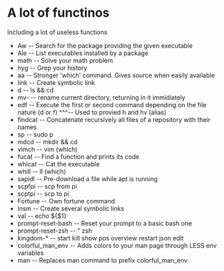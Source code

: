 # A lot of functinos

Including a lot of useless functions

- Aw -- Search for the package providing the given executable
- Ale -- List executables installed by a package
- math -- Solve your math problem
- hyg -- Grep your history
- aa -- Stronger 'which' command. Gives source when easily available
- link -- Create symbolic link
- d -- ls && cd
- mv- -- rename current directory, returning in it immidiately
- edf -- Execute the first or second command depending on the file nature (d or f)
  ^^^-- Used to provied h and hv (alias)
- findcat -- Concatenate recursively all files of a repository with their names
- sp -- sudo p
- mdcd -- mkdir && cd
- vimch -- vim (which)
- fucat -- Find a function and prints its code
- whicat -- Cat the executable
- whill -- ll (which)
- sapidl -- Pre-download a file while apt is running
- scpfpi -- scp from pi
- scptpi -- scp to pi
- Fortune -- Own fortune command
- lnsm -- Create several symbolic links
- val -- echo ${$1}
- prompt-reset-bash -- Reset your prompt to a basic bash one
- prompt-reset-zsh -- " zsh
- kingdom-\* -- start kill show pos overview restart json edit
- colorful_man_env -- Adds colors to your man page through LESS env variables
- man -- Replaces man command to prefix colorful_man_env
